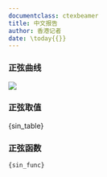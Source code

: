 ```yaml
---
documentclass: ctexbeamer
title: 中文报告
author: 香港记者
date: \today{{}}
---
```


### 正弦曲线

![]({sin_plot})

### 正弦取值

{sin_table}

### 正弦函数

```{{.python}}
{sin_func}
```


